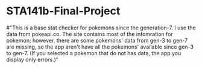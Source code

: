 # STA141b-Final-Project
#"This is a base stat checker for pokemons since the generation-7.
             I use the data from pokeapi.co. The site contains most of the infomration for pokemon; however, there
               are some pokemons' data from gen-3 to gen-7 are missing, so the app
               aren't have all the pokemons' available since gen-3 to gen-7. (If you selected
                a pokemon that do not has data, the app you display only errors.)"

